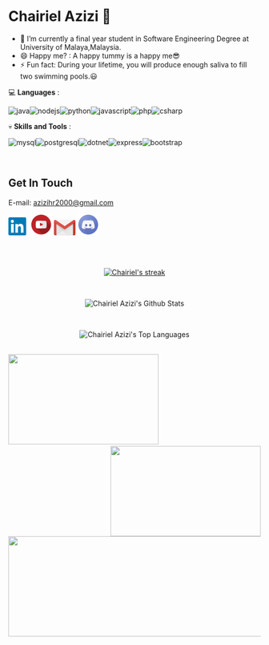 # Chairiel Azizi 👋

- 🔭 I’m currently a final year student in Software Engineering Degree at University of Malaya,Malaysia.
- 😄 Happy me? : A happy tummy is a happy me😎
- ⚡ Fun fact: During your lifetime, you will produce enough saliva to fill two swimming pools.😃
<!--- 🌱 Currently learning frontend web development, database management, quality assurance and software testing. -->
<!-- - 👯 I’m looking to collaborate on any project, games development and mobile app as it can increase my knowledge in this field. -->

💻 **Languages** : 

<img align="left" alt="java" src="https://img.shields.io/badge/Java-ED8B00?style=for-the-badge&logo=java&logoColor=white" />&nbsp;
<img align="left" alt="nodejs" src="https://img.shields.io/badge/Node.js-43853D?style=for-the-badge&logo=node.js&logoColor=white" />
<img align="left" alt="python" src="https://img.shields.io/badge/Python-14354C?style=for-the-badge&logo=python&logoColor=white" />
<img align="left" alt="javascript" src="https://img.shields.io/badge/JavaScript-F7DF1E?style=for-the-badge&logo=javascript&logoColor=black" />
<img align="left" alt="php" src="https://img.shields.io/badge/PHP-777BB4?style=for-the-badge&logo=php&logoColor=white" />
<img align="left" alt="csharp" src="https://img.shields.io/badge/C%23-239120?style=for-the-badge&logo=c-sharp&logoColor=whitee" />&nbsp;

💀 **Skills and Tools** : 

<img align="left" alt="mysql" src="https://img.shields.io/badge/MySQL-00000F?style=for-the-badge&logo=mysql&logoColor=white" />&nbsp;
<img align="left" alt="postgresql" src="https://img.shields.io/badge/PostgreSQL-316192?style=for-the-badge&logo=postgresql&logoColor=white" />&nbsp;
<img align="left" alt="dotnet" src="https://img.shields.io/badge/.NET-5C2D91?style=for-the-badge&logo=.net&logoColor=white" />&nbsp;
<img align="left" alt="express" src="https://img.shields.io/badge/Express.js-404D59?style=for-the-badge" />&nbsp;
<img align="left" alt="bootstrap" src="https://img.shields.io/badge/Bootstrap-563D7C?style=for-the-badge&logo=bootstrap&logoColor=white" />&nbsp;

<br/>

<!-- > "The way to get started is to quit talking and begin doing." -Walt Disney
<br/> --->

<!-- ## My Values
👀 Beginner's minset and curiousity <br/>
💕 Safety and trust <br/>
🤙 Shared understanding and consensus <br/> -->

## Get In Touch
E-mail: azizihr2000@gmail.com <br/> 

[<img align="" alt="LinkedIn" width="40px" src="https://github.com/chairielazizi/chairielazizi/blob/master/images/linkedin.png" />](https://www.linkedin.com/in/chairielazizi)
[<img align="" alt="Youtube" width="43px" src="https://github.com/chairielazizi/chairielazizi/blob/master/images/youtube.png" />](https://www.youtube.com/channel/UC80mb1uo-CeTnDv9rBjaEKQ)
[<img align="" alt="Gmail" width="43px" src="https://github.com/chairielazizi/chairielazizi/blob/master/images/gmail1.png" />](azizihr2000@gmail.com)
[<img align="" alt="Discord" width="43px" src="https://github.com/chairielazizi/chairielazizi/blob/master/images/discord.png" />](https://discordapp.com/users/464470476391972874)
<!-- [<img align="" alt="Twitter" width="43px" src="https://github.com/chairielazizi/chairielazizi/blob/master/images/twitter.png" />](https://www.twitter.com/milisfuaim) --->
<!--[<img align="" alt="Facebook" width="40px" src="https://github.com/chairielazizi/chairielazizi/blob/master/images/facebook.png" />](https://facebook.com/chairielazizi)
[<img align="" alt="Instagram" width="49px" src="https://github.com/chairielazizi/chairielazizi/blob/master/images/ig.png" />](https://www.instagram.com/chairielazizi) --->
<!--https://accounts.google.com/ServiceLogin?service=mail&passive=true&Email=azizihr2000@gmail.com&continue=https://mail.google.com/mail/u/azizihr2000@gmail.com/?view=cm%26fs=1%26to=someone@example.com%26su=SUBJECT%26body=BODY%26bcc=someone.else@example.com--->

<br/>
<br/>

<p align="center">
    <a href="https://github.com/nadvolod/github-readme-streak-stats">
        <img title="🔥 Get streak stats for your profile at git.io/streak-stats" alt="Chairiel's streak" src="https://github-readme-streak-stats.herokuapp.com/?user=chairielazizi&theme=vue-dark&hide_border=true"/>
    </a>
</p>

<br/>

<p align="center">
<img alt="Chairiel Azizi's Github Stats" src="https://github-readme-stats.vercel.app/api?username=chairielazizi&show_icons=true&hide_border=true,prs?count_private=true&theme=radical" />
</p>

<br/>

<p align="center">
<img align="" alt="Chairiel Azizi's Top Languages" src="https://github-readme-stats.vercel.app/api/top-langs/?username=chairielazizi&theme=radical&hide=Swift,Kotlin,Objective-C,ShaderLab,Tex,c%23,jupyter%20notebook&layout=compact&langs_count=10&hide_border=true" />
</p>

<br/>

<!--<a href="https://github.com/nadvolod/github-readme-activity-graph">
  <img alt="Chairiel's Activity Graph" src="https://activity-graph.herokuapp.com/graph?username=chairielazizi&bg_color=0D1117&theme=gotham&hide_border=true" />
</a>-->



<img src="https://media.giphy.com/media/f3iwJFOVOwuy7K6FFw/giphy.gif" width=300px height=180px margin-left="20px"/> 
<img src="https://media.giphy.com/media/L1R1tvI9svkIWwpVYr/giphy.gif" width=300px height=180px margin-left="20px" align="right"/>
<br/>
<img align="center" src="https://storage.googleapis.com/gweb-uniblog-publish-prod/original_images/Dino_non-birthday_version.gif" width=1000px height=200px/>

<!-- <img align="center" src="https://github.com/chairielazizi/chairielazizi/blob/master/photo_2019-09-07_21-28-45.jpg" alt="Just a pic" width=1000px height=700px/> --->
